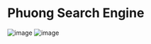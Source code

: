 # Phuong Search Engine

![image](https://github.com/user-attachments/assets/5eb363fb-3a37-4955-97e2-1c88f406eee3)
![image](https://github.com/user-attachments/assets/9a142b4b-6608-4024-bde4-4f9a01dfb45e)

